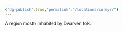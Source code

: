 ```yaml
---
{"dg-publish":true,"permalink":"/locations/cormyr/"}
---
```


A region mostly inhabited by Dwarven folk.

